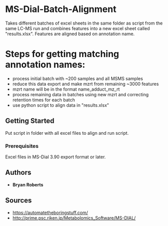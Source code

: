 # MS-Dial-Batch-Alignment

Takes different batches of excel sheets in the same folder as script from the same LC-MS run and combines 
features into a new excel sheet called "results.xlsx".  Features are aligned based on annotation name.  

# Steps for getting matching annotation names:

* process initial batch with ~200 samples and all MSMS samples
* reduce this data export and make mzrt from remaining ~3000 features
* mzrt name will be in the format name_adduct_mz_rt
* process remaining data in batches using new mzrt and correcting retention times for each batch
* use python script to align data in "results.xlsx"

## Getting Started

Put script in folder with all excel files to align and run script.

### Prerequisites

Excel files in MS-Dial 3.90 export format or later.

## Authors

* **Bryan Roberts**

## Sources

* https://automatetheboringstuff.com/
* http://prime.psc.riken.jp/Metabolomics_Software/MS-DIAL/
